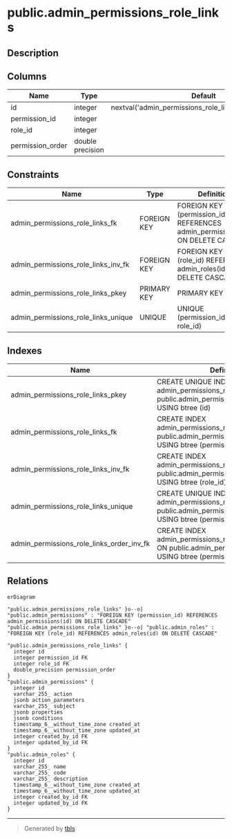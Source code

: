 # public.admin_permissions_role_links

## Description

## Columns

| Name             | Type             | Default                                                  | Nullable | Children | Parents                                                 | Comment |
| ---------------- | ---------------- | -------------------------------------------------------- | -------- | -------- | ------------------------------------------------------- | ------- |
| id               | integer          | nextval('admin_permissions_role_links_id_seq'::regclass) | false    |          |                                                         |         |
| permission_id    | integer          |                                                          | true     |          | [public.admin_permissions](public.admin_permissions.md) |         |
| role_id          | integer          |                                                          | true     |          | [public.admin_roles](public.admin_roles.md)             |         |
| permission_order | double precision |                                                          | true     |          |                                                         |         |

## Constraints

| Name                                | Type        | Definition                                                                     |
| ----------------------------------- | ----------- | ------------------------------------------------------------------------------ |
| admin_permissions_role_links_fk     | FOREIGN KEY | FOREIGN KEY (permission_id) REFERENCES admin_permissions(id) ON DELETE CASCADE |
| admin_permissions_role_links_inv_fk | FOREIGN KEY | FOREIGN KEY (role_id) REFERENCES admin_roles(id) ON DELETE CASCADE             |
| admin_permissions_role_links_pkey   | PRIMARY KEY | PRIMARY KEY (id)                                                               |
| admin_permissions_role_links_unique | UNIQUE      | UNIQUE (permission_id, role_id)                                                |

## Indexes

| Name                                      | Definition                                                                                                                          |
| ----------------------------------------- | ----------------------------------------------------------------------------------------------------------------------------------- |
| admin_permissions_role_links_pkey         | CREATE UNIQUE INDEX admin_permissions_role_links_pkey ON public.admin_permissions_role_links USING btree (id)                       |
| admin_permissions_role_links_fk           | CREATE INDEX admin_permissions_role_links_fk ON public.admin_permissions_role_links USING btree (permission_id)                     |
| admin_permissions_role_links_inv_fk       | CREATE INDEX admin_permissions_role_links_inv_fk ON public.admin_permissions_role_links USING btree (role_id)                       |
| admin_permissions_role_links_unique       | CREATE UNIQUE INDEX admin_permissions_role_links_unique ON public.admin_permissions_role_links USING btree (permission_id, role_id) |
| admin_permissions_role_links_order_inv_fk | CREATE INDEX admin_permissions_role_links_order_inv_fk ON public.admin_permissions_role_links USING btree (permission_order)        |

## Relations

```mermaid
erDiagram

"public.admin_permissions_role_links" }o--o| "public.admin_permissions" : "FOREIGN KEY (permission_id) REFERENCES admin_permissions(id) ON DELETE CASCADE"
"public.admin_permissions_role_links" }o--o| "public.admin_roles" : "FOREIGN KEY (role_id) REFERENCES admin_roles(id) ON DELETE CASCADE"

"public.admin_permissions_role_links" {
  integer id
  integer permission_id FK
  integer role_id FK
  double_precision permission_order
}
"public.admin_permissions" {
  integer id
  varchar_255_ action
  jsonb action_parameters
  varchar_255_ subject
  jsonb properties
  jsonb conditions
  timestamp_6__without_time_zone created_at
  timestamp_6__without_time_zone updated_at
  integer created_by_id FK
  integer updated_by_id FK
}
"public.admin_roles" {
  integer id
  varchar_255_ name
  varchar_255_ code
  varchar_255_ description
  timestamp_6__without_time_zone created_at
  timestamp_6__without_time_zone updated_at
  integer created_by_id FK
  integer updated_by_id FK
}
```

---

> Generated by [tbls](https://github.com/k1LoW/tbls)
